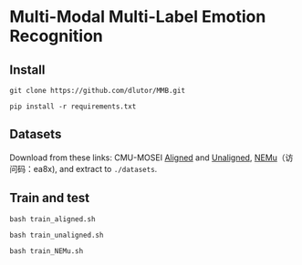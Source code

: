 # Multi-Modal Multi-Label Emotion Recognition

## Install

`git clone https://github.com/dlutor/MMB.git`

`pip install -r requirements.txt`

## Datasets

Download from these links: CMU-MOSEI [Aligned](https://drive.google.com/file/d/1A7HTBxle5AOFt66mqNIRDM3DOws_tNXH/view?usp=sharing) and [Unaligned](https://www.dropbox.com/sh/hyzpgx1hp9nj37s/AAB7FhBqJOFDw2hEyvv2ZXHxa?dl=0&preview=Archive.zip),  [NEMu](https://cloud.189.cn/t/6rIJfuM77Nzq)（访问码：ea8x), and extract to `./datasets`.

## Train and test

`bash train_aligned.sh`

`bash train_unaligned.sh`

`bash train_NEMu.sh`
